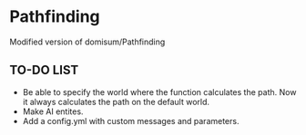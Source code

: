 # Pathfinding
Modified version of domisum/Pathfinding

## TO-DO LIST
* Be able to specify the world where the function calculates the path. Now it always calculates the path on the default world.
* Make AI entites.
* Add a config.yml with custom messages and parameters.
